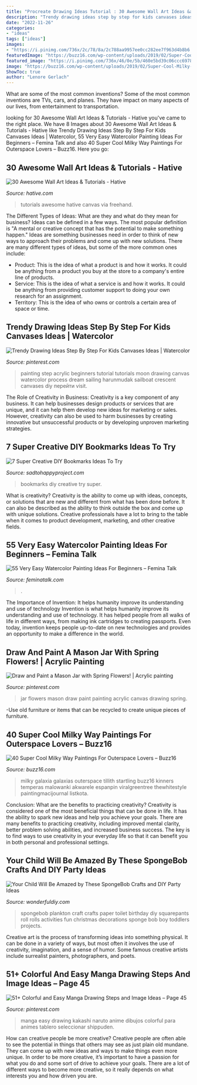 ```yaml
---
title: "Procreate Drawing Ideas Tutorial : 30 Awesome Wall Art Ideas &amp; Tutorials"
description: "Trendy drawing ideas step by step for kids canvases ideas"
date: "2022-11-26"
categories:
- "ideas"
tags: ["ideas"]
images:
- "https://i.pinimg.com/736x/2c/78/8a/2c788aa9957ee0cc282ee7f963d4b8b6.jpg"
featuredImage: "https://buzz16.com/wp-content/uploads/2019/02/Super-Cool-Milky-Way-Paintings-For-Outerspace-Lovers19.jpg"
featured_image: "https://i.pinimg.com/736x/46/0e/5b/460e5bd39c06ccc6978a61bc07c42eb9.jpg"
image: "https://buzz16.com/wp-content/uploads/2019/02/Super-Cool-Milky-Way-Paintings-For-Outerspace-Lovers19.jpg"
ShowToc: true
author: "Lenore Gerlach"
---
```



What are some of the most common inventions?
Some of the most common inventions are TVs, cars, and planes. They have impact on many aspects of our lives, from entertainment to transportation.

	

		
looking for 30 Awesome Wall Art Ideas &amp; Tutorials - Hative you've came to the right place. We have 8 Images about 30 Awesome Wall Art Ideas &amp; Tutorials - Hative like Trendy Drawing Ideas Step By Step For Kids Canvases Ideas | Watercolor, 55 Very Easy Watercolor Painting Ideas For Beginners – Femina Talk and also 40 Super Cool Milky Way Paintings For Outerspace Lovers – Buzz16. Here you go:
		
    
## 30 Awesome Wall Art Ideas &amp; Tutorials - Hative

<img loading=lazy src="https://hative.com/wp-content/uploads/2015/12/wall-art-ideas-tutorials/3-wall-art-ideas-tutorials.jpg" onerror="this.onerror=null;this.src='https://tse2.mm.bing.net/th?id=OIP.wgvRcVkzOuPScIE3GGc14QHaJ7&amp;pid=15.1';" alt="30 Awesome Wall Art Ideas &amp; Tutorials - Hative">

_Source: hative.com_

>tutorials awesome hative canvas via freehand. 

	

The Different Types of Ideas: What are they and what do they mean for business?
Ideas can be defined in a few ways. The most popular definition is "A mental or creative concept that has the potential to make something happen." Ideas are something businesses need in order to think of new ways to approach their problems and come up with new solutions. 
There are many different types of ideas, but some of the more common ones include: 
- Product: This is the idea of what a product is and how it works. It could be anything from a product you buy at the store to a company's entire line of products. 
- Service: This is the idea of what a service is and how it works. It could be anything from providing customer support to doing your own research for an assignment. 
- Territory: This is the idea of who owns or controls a certain area of space or time.

    
## Trendy Drawing Ideas Step By Step For Kids Canvases Ideas | Watercolor

<img loading=lazy src="https://i.pinimg.com/736x/46/0e/5b/460e5bd39c06ccc6978a61bc07c42eb9.jpg" onerror="this.onerror=null;this.src='https://tse4.mm.bing.net/th?id=OIP.B6zMYpyVmJCyRgpacwJd4gAAAA&amp;pid=15.1';" alt="Trendy Drawing Ideas Step By Step For Kids Canvases Ideas | Watercolor">

_Source: pinterest.com_

>painting step acrylic beginners tutorial tutorials moon drawing canvas watercolor process dream sailing harunmudak sailboat crescent canvases diy перейти visit. 

	

The Role of Creativity in Business:
Creativity is a key component of any business. It can help businesses design products or services that are unique, and it can help them develop new ideas for marketing or sales. However, creativity can also be used to harm businesses by creating innovative but unsuccessful products or by developing unproven marketing strategies.

    
## 7 Super Creative DIY Bookmarks Ideas To Try

<img loading=lazy src="https://sadtohappyproject.com/wp-content/uploads/2015/10/Creative-DIY-Bookmarks-Ideas1.jpg" onerror="this.onerror=null;this.src='https://tse2.mm.bing.net/th?id=OIP.19UzCJuKFBJ-jqAYFwvmsgHaSV&amp;pid=15.1';" alt="7 Super Creative DIY Bookmarks Ideas To Try">

_Source: sadtohappyproject.com_

>bookmarks diy creative try super. 

	

What is creativity?
Creativity is the ability to come up with ideas, concepts, or solutions that are new and different from what has been done before. It can also be described as the ability to think outside the box and come up with unique solutions. Creative professionals have a lot to bring to the table when it comes to product development, marketing, and other creative fields.

    
## 55 Very Easy Watercolor Painting Ideas For Beginners – Femina Talk

<img loading=lazy src="https://www.feminatalk.com/wp-content/uploads/2018/08/Very-Easy-Watercolor-Painting-Ideas-for-beginners00002.jpg" onerror="this.onerror=null;this.src='https://tse4.mm.bing.net/th?id=OIP.ohjgvPs_VJfWpOy9Ot9rdAHaLH&amp;pid=15.1';" alt="55 Very Easy Watercolor Painting Ideas For Beginners – Femina Talk">

_Source: feminatalk.com_

>. 

	

The Importance of Invention: It helps humanity improve its understanding and use of technology
Invention is what helps humanity improve its understanding and use of technology. It has helped people from all walks of life in different ways, from making ink cartridges to creating passports. Even today, invention keeps people up-to-date on new technologies and provides an opportunity to make a difference in the world.

    
## Draw And Paint A Mason Jar With Spring Flowers! | Acrylic Painting

<img loading=lazy src="https://i.pinimg.com/736x/2c/78/8a/2c788aa9957ee0cc282ee7f963d4b8b6.jpg" onerror="this.onerror=null;this.src='https://tse4.mm.bing.net/th?id=OIP.Fg8rKbhLngJWIQ5kkEZEvAHaJ4&amp;pid=15.1';" alt="Draw and Paint a Mason Jar with Spring Flowers! | Acrylic painting">

_Source: pinterest.com_

>jar flowers mason draw paint painting acrylic canvas drawing spring. 

	

-Use old furniture or items that can be recycled to create unique pieces of furniture.

    
## 40 Super Cool Milky Way Paintings For Outerspace Lovers – Buzz16

<img loading=lazy src="https://buzz16.com/wp-content/uploads/2019/02/Super-Cool-Milky-Way-Paintings-For-Outerspace-Lovers19.jpg" onerror="this.onerror=null;this.src='https://tse2.mm.bing.net/th?id=OIP.CwYiX5mcJg-zX2hwaQEcQgHaMu&amp;pid=15.1';" alt="40 Super Cool Milky Way Paintings For Outerspace Lovers – Buzz16">

_Source: buzz16.com_

>milky galaxia galaxias outerspace tillith startling buzz16 kinners temperas malowanki akwarele espanpin viralgreentree thewhitestyle paintingmacijournal listkota. 

	

Conclusion: What are the benefits to practicing creativity?
Creativity is considered one of the most beneficial things that can be done in life. It has the ability to spark new ideas and help you achieve your goals. There are many benefits to practicing creativity, including improved mental clarity, better problem solving abilities, and increased business success. The key is to find ways to use creativity in your everyday life so that it can benefit you in both personal and professional settings.

    
## Your Child Will Be Amazed By These SpongeBob Crafts And DIY Party Ideas

<img loading=lazy src="https://cdn.wonderfuldiy.com/wp-content/uploads/2016/02/plankton-toilet-paper-craft.jpg" onerror="this.onerror=null;this.src='https://tse4.mm.bing.net/th?id=OIP.kw4eNeNsy9Y1fwwvl7KSVQHaJ4&amp;pid=15.1';" alt="Your Child Will Be Amazed by These SpongeBob Crafts and DIY Party Ideas">

_Source: wonderfuldiy.com_

>spongebob plankton craft crafts paper toilet birthday diy squarepants roll rolls activities fun christmas decorations sponge bob boy toddlers projects. 

	

Creative art is the process of transforming ideas into something physical. It can be done in a variety of ways, but most often it involves the use of creativity, imagination, and a sense of humor. Some famous creative artists include surrealist painters, photographers, and poets.

    
## 51+ Colorful And Easy Manga Drawing Steps And Image Ideas – Page 45

<img loading=lazy src="https://i.pinimg.com/736x/18/f1/ef/18f1efad310c819b2af6ea7f565a8e9c.jpg" onerror="this.onerror=null;this.src='https://tse4.mm.bing.net/th?id=OIP.IiW5NtRFrPHoD5fDi3-uDAHaMW&amp;pid=15.1';" alt="51+ Colorful and Easy Manga Drawing Steps and Image Ideas – Page 45">

_Source: pinterest.com_

>manga easy drawing kakashi naruto anime dibujos colorful para animes tablero seleccionar shippuden. 

	

How can creative people be more creative?
Creative people are often able to see the potential in things that others may see as just plain old mundane. They can come up with new ideas and ways to make things even more unique. In order to be more creative, it’s important to have a passion for what you do and some sort of drive to achieve your goals. There are a lot of different ways to become more creative, so it really depends on what interests you and how driven you are.

